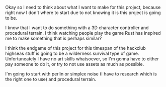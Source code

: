 Okay so I need to think about what I want to make for this project, because right now I don't where to start due to not knowing it is this project is going to be.

I know that I want to do something with a 3D character controller and procedural terrain. I think watching people play the game Rust has inspired me to make something that is perhaps similar?

I think the endgame of this project for this timespan of the hackclub highseas stuff is going to be a wilderness survival type of game. Unfortuneately I have no art skills whatsoever, so I'm gonna have to either pay someone to do it, or try to not use assets as much as possible.

I'm going to start with perlin or simplex noise (I have to research which is the right one to use) and procedural terrain.

